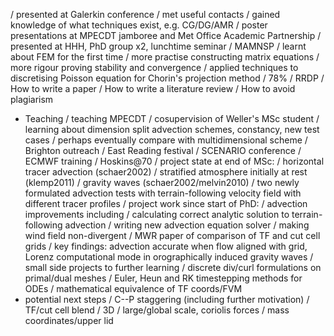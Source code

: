 / presented at Galerkin conference
  / met useful contacts
  / gained knowledge of what techniques exist, e.g. CG/DG/AMR
/ poster presentations at MPECDT jamboree and Met Office Academic Partnership
/ presented at HHH, PhD group x2, lunchtime seminar
/ MAMNSP
  / learnt about FEM for the first time
  / more practise constructing matrix equations
  / more rigour proving stability and convergence
  / applied techniques to discretising Poisson equation for Chorin's projection method
  / 78%
/ RRDP
  / How to write a paper
  / How to write a literature review
  / How to avoid plagiarism
- Teaching
  / teaching MPECDT
  / cosupervision of Weller's MSc student
    / learning about dimension split advection schemes, constancy, new test cases
    / perhaps eventually compare with multidimensional scheme
  / Brighton outreach
  / East Reading festival
/ SCENARIO conference
/ ECMWF training
/ Hoskins@70
/ project state at end of MSc:
  / horizontal tracer advection (schaer2002)
  / stratified atmosphere initially at rest (klemp2011)
  / gravity waves (schaer2002/melvin2010)
  / two newly formulated advection tests with terrain-following velocity field with different tracer profiles
/ project work since start of PhD:
  / advection improvements including
    / calculating correct analytic solution to terrain-following advection
    / writing new advection equation solver
    / making wind field non-divergent
  / MWR paper of comparison of TF and cut cell grids
    / key findings: advection accurate when flow aligned with grid, Lorenz computational mode in orographically induced gravity waves
/ small side projects to further learning
  / discrete div/curl formulations on primal/dual meshes
  / Euler, Heun and RK timestepping methods for ODEs
  / mathematical equivalence of TF coords/FVM
- potential next steps
  / C--P staggering (including further motivation)
  / TF/cut cell blend
  / 3D
  / large/global scale, coriolis forces
  / mass coordinates/upper lid
